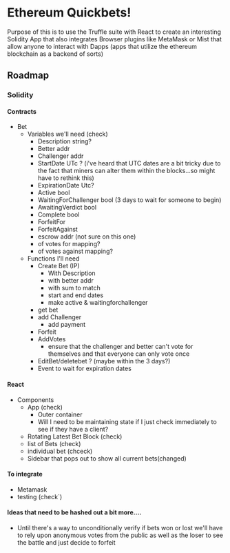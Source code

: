# Ethereum Quickbets!

Purpose of this is to use the Truffle suite with React to create an interesting Solidity App that also integrates
Browser plugins like MetaMask or Mist that allow anyone to interact with Dapps (apps that utilize the ethereum blockchain as a backend of sorts)

## Roadmap

### Solidity

#### Contracts
  - Bet
    - Variables we'll need (check)
      * Description string?
      * Better addr
      * Challenger addr
      * StartDate UTc ? (i've heard that UTC dates are a bit tricky due to the fact that miners can alter them within the blocks...so might have to rethink this)
      * ExpirationDate Utc?
      * Active bool
      * WaitingForChallenger bool (3 days to wait for someone to begin)
      * AwaitingVerdict bool
      * Complete bool
      * ForfeitFor
      * ForfeitAgainst
      * escrow addr (not sure on this one)
      * of votes for mapping?
      * of votes against mapping?
    - Functions I'll need
      * Create Bet (IP)
        - With Description
        - with better addr
        - with sum to match
        - start and end dates
        - make active & waitingforchallenger
      * get bet
      * add Challenger
        - add payment
      * Forfeit
      * AddVotes
        - ensure that the challenger and better can't vote for themselves and that everyone can only vote once
      * EditBet/deletebet ? (maybe within the 3 days?)
      * Event to wait for expiration dates

#### React
  - Components
    - App (check)
      * Outer container
      * Will I need to be maintaining state if I just check immediately to see if they have a client?
    - Rotating Latest Bet Block (check)
    - list of Bets (check)
    - individual bet (chceck)
    - Sidebar that pops out to show all current bets(changed)

#### To integrate
 - Metamask
 - testing (check`)

#### Ideas that need to be hashed out a bit more....
  - Until there's a way to unconditionally verify if bets won or lost we'll have to rely upon anonymous votes from the public as well as the loser to see the battle and just decide to forfeit
